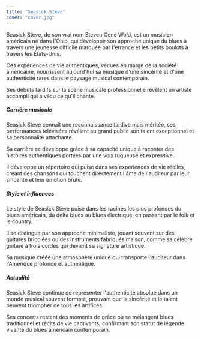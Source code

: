 ```yaml
---
title: "Seasick Steve"
cover: "cover.jpg"
---
```


Seasick Steve, de son vrai nom Steven Gene Wold, est un musicien américain né dans l'Ohio, qui développe son approche
unique du blues à travers une jeunesse difficile marquée par l'errance et les petits boulots à travers les États-Unis.

Ces expériences de vie authentiques, vécues en marge de la société américaine, nourrissent aujourd'hui sa musique d'une
sincérité et d'une authenticité rares dans le paysage musical contemporain.

Ses débuts tardifs sur la scène musicale professionnelle révèlent un artiste accompli qui a vécu ce qu'il chante.

##### Carrière musicale

Seasick Steve connaît une reconnaissance tardive mais méritée, ses performances télévisées révélant au grand public son
talent exceptionnel et sa personnalité attachante.

Sa carrière se développe grâce à sa capacité unique à raconter des histoires authentiques portées par une voix rugueuse
et expressive.

Il développe un répertoire qui puise dans ses expériences de vie réelles, créant des chansons qui touchent directement
l'âme de l'auditeur par leur sincérité et leur émotion brute.

##### Style et influences

Le style de Seasick Steve puise dans les racines les plus profondes du blues américain, du delta blues au blues
électrique, en passant par le folk et le country.

Il se distingue par son approche minimaliste, jouant souvent sur des guitares bricolées ou des instruments fabriqués
maison, comme sa célèbre guitare à trois cordes qui devient sa signature artistique.

Sa musique créée une atmosphère unique qui transporte l'auditeur dans l'Amérique profonde et authentique.

##### Actualité

Seasick Steve continue de représenter l'authenticité absolue dans un monde musical souvent formaté, prouvant que la
sincérité et le talent peuvent triompher de tous les artifices.

Ses concerts restent des moments de grâce où se mélangent blues traditionnel et récits de vie captivants, confirmant son
statut de légende vivante du blues américain contemporain.
